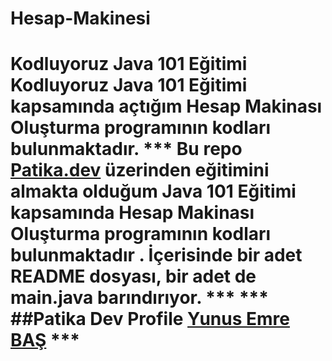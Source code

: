 # Hesap-Makinesi
 # Kodluyoruz Java 101 Eğitimi   Kodluyoruz Java 101 Eğitimi kapsamında açtığım Hesap Makinası Oluşturma programının kodları bulunmaktadır.  ***  Bu repo [Patika.dev](https://www.patika.dev/tr) üzerinden eğitimini almakta olduğum Java 101 Eğitimi kapsamında Hesap Makinası Oluşturma programının kodları bulunmaktadır .   İçerisinde bir adet README dosyası, bir adet de main.java barındırıyor.  ***  ***  ##Patika Dev Profile [Yunus Emre BAŞ](https://app.patika.dev/shqiptarbas)  ***

